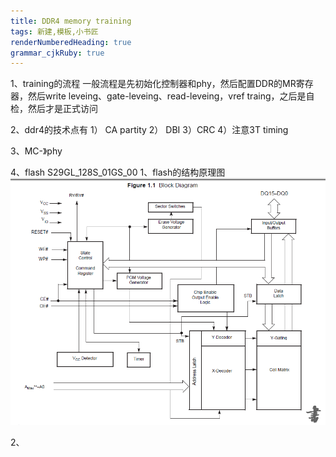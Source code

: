 ```yaml
---
title: DDR4 memory training
tags: 新建,模板,小书匠
renderNumberedHeading: true
grammar_cjkRuby: true
---
```


1、training的流程
一般流程是先初始化控制器和phy，然后配置DDR的MR寄存器，然后write leveing、gate-leveing、read-leveing，vref traing，之后是自检，然后才是正式访问

2、ddr4的技术点有
1） CA partity
2） DBI
3）CRC
4）注意3T timing

3、MC-》phy

4、flash
S29GL_128S_01GS_00
1、flash的结构原理图
![enter description here](https://raw.githubusercontent.com/caowangqy/jiaxsj-tu/master/小书匠/1571985491673.png)

2、




